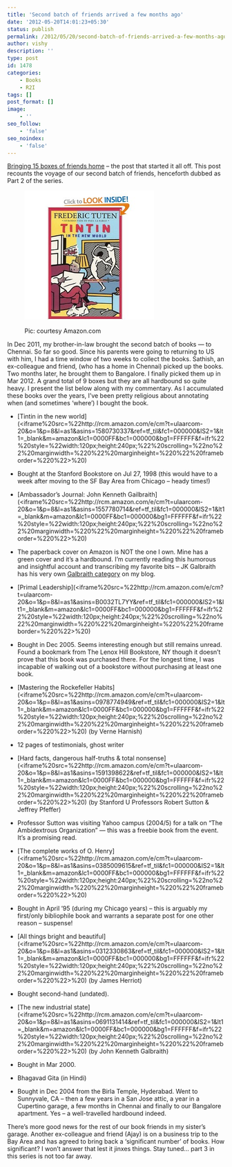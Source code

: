 ```yaml
---
title: 'Second batch of friends arrived a few months ago'
date: '2012-05-20T14:01:23+05:30'
status: publish
permalink: /2012/05/20/second-batch-of-friends-arrived-a-few-months-ago
author: vishy
description: ''
type: post
id: 1478
categories: 
    - Books
    - R2I
tags: []
post_format: []
image:
    - ''
seo_follow:
    - 'false'
seo_noindex:
    - 'false'
---
```

[Bringing 15 boxes of friends home](http://www.ulaar.com/2012/03/11/bringing-15-boxes-of-friends-home/) – the post that started it all off. This post recounts the voyage of our second batch of friends, henceforth dubbed as Part 2 of the series.

<figure aria-describedby="caption-attachment-1622" class="wp-caption alignleft" id="attachment_1622" style="width: 300px">

[![](../../../../uploads/2012/05/tintin_in_the_new_world_cover.jpg "tintin_in_the_new_world_cover")](http://www.ulaar.com/wp-content/uploads/2012/05/tintin_in_the_new_world_cover.jpg)<figcaption class="wp-caption-text" id="caption-attachment-1622">Pic: courtesy Amazon.com</figcaption></figure>

In Dec 2011, my brother-in-law brought the second batch of books — to Chennai. So far so good. Since his parents were going to returning to US with him, I had a time window of two weeks to collect the books. Sathish, an ex-colleague and friend, (who has a home in Chennai) picked up the books. Two months later, he brought them to Bangalore. I finally picked them up in Mar 2012. A grand total of 9 boxes but they are all hardbound so quite heavy. I present the list below along with my commentary. As I accumulated these books over the years, I’ve been pretty religious about annotating when (and sometimes ‘where’) I bought the book.

- [Tintin in the new world](<iframe%20src=%22http://rcm.amazon.com/e/cm?t=ulaarcom-20&o=1&p=8&l=as1&asins=1580730337&ref=tf_til&fc1=000000&IS2=1&lt1=_blank&m=amazon&lc1=0000FF&bc1=000000&bg1=FFFFFF&f=ifr%22%20style=%22width:120px;height:240px;%22%20scrolling=%22no%22%20marginwidth=%220%22%20marginheight=%220%22%20frameborder=%220%22></iframe>%20)
- Bought at the Stanford Bookstore on Jul 27, 1998 (this would have to a week after moving to the SF Bay Area from Chicago – heady times!)

- [Ambassador’s Journal: John Kenneth Gailbraith](<iframe%20src=%22http://rcm.amazon.com/e/cm?t=ulaarcom-20&o=1&p=8&l=as1&asins=1557780714&ref=tf_til&fc1=000000&IS2=1&lt1=_blank&m=amazon&lc1=0000FF&bc1=000000&bg1=FFFFFF&f=ifr%22%20style=%22width:120px;height:240px;%22%20scrolling=%22no%22%20marginwidth=%220%22%20marginheight=%220%22%20frameborder=%220%22></iframe>%20)
- The paperback cover on Amazon is NOT the one I own. Mine has a green cover and it’s a hardbound. I’m currently reading this humorous and insightful account and transcribing my favorite bits – JK Galbraith has his very own [Galbraith category](http://www.ulaar.com/category/galbraith/) on my blog.

- [Primal Leadership](<iframe%20src=%22http://rcm.amazon.com/e/cm?t=ulaarcom-20&o=1&p=8&l=as1&asins=B0032TL7YY&ref=tf_til&fc1=000000&IS2=1&lt1=_blank&m=amazon&lc1=0000FF&bc1=000000&bg1=FFFFFF&f=ifr%22%20style=%22width:120px;height:240px;%22%20scrolling=%22no%22%20marginwidth=%220%22%20marginheight=%220%22%20frameborder=%220%22></iframe>%20)
- Bought in Dec 2005. Seems interesting enough but still remains unread. Found a bookmark from The Lenox Hill Bookstore, NY though it doesn’t prove that this book was purchased there. For the longest time, I was incapable of walking out of a bookstore without purchasing at least one book.

- [Mastering the Rockefeller Habits](<iframe%20src=%22http://rcm.amazon.com/e/cm?t=ulaarcom-20&o=1&p=8&l=as1&asins=0978774949&ref=tf_til&fc1=000000&IS2=1&lt1=_blank&m=amazon&lc1=0000FF&bc1=000000&bg1=FFFFFF&f=ifr%22%20style=%22width:120px;height:240px;%22%20scrolling=%22no%22%20marginwidth=%220%22%20marginheight=%220%22%20frameborder=%220%22></iframe>%20) (by Verne Harnish)
- 12 pages of testimonials, ghost writer

- [Hard facts, dangerous half-truths &amp; total nonsense](<iframe%20src=%22http://rcm.amazon.com/e/cm?t=ulaarcom-20&o=1&p=8&l=as1&asins=1591398622&ref=tf_til&fc1=000000&IS2=1&lt1=_blank&m=amazon&lc1=0000FF&bc1=000000&bg1=FFFFFF&f=ifr%22%20style=%22width:120px;height:240px;%22%20scrolling=%22no%22%20marginwidth=%220%22%20marginheight=%220%22%20frameborder=%220%22></iframe>%20) (by Stanford U Professors Robert Sutton &amp; Jeffrey Pfeffer)
- Professor Sutton was visiting Yahoo campus (2004/5) for a talk on “The Ambidextrous Organization” — this was a freebie book from the event. It’s a promising read.

- [The complete works of O. Henry](<iframe%20src=%22http://rcm.amazon.com/e/cm?t=ulaarcom-20&o=1&p=8&l=as1&asins=0385009615&ref=tf_til&fc1=000000&IS2=1&lt1=_blank&m=amazon&lc1=0000FF&bc1=000000&bg1=FFFFFF&f=ifr%22%20style=%22width:120px;height:240px;%22%20scrolling=%22no%22%20marginwidth=%220%22%20marginheight=%220%22%20frameborder=%220%22></iframe>%20)
- Bought in April ’95 (during my Chicago years) – this is arguably my first/only bibliophile book and warrants a separate post for one other reason – suspense!

- [All things bright and beautiful](<iframe%20src=%22http://rcm.amazon.com/e/cm?t=ulaarcom-20&o=1&p=8&l=as1&asins=0312330863&ref=tf_til&fc1=000000&IS2=1&lt1=_blank&m=amazon&lc1=0000FF&bc1=000000&bg1=FFFFFF&f=ifr%22%20style=%22width:120px;height:240px;%22%20scrolling=%22no%22%20marginwidth=%220%22%20marginheight=%220%22%20frameborder=%220%22></iframe>%20) (by James Herriot)
- Bought second-hand (undated).

- [The new industrial state](<iframe%20src=%22http://rcm.amazon.com/e/cm?t=ulaarcom-20&o=1&p=8&l=as1&asins=0691131414&ref=tf_til&fc1=000000&IS2=1&lt1=_blank&m=amazon&lc1=0000FF&bc1=000000&bg1=FFFFFF&f=ifr%22%20style=%22width:120px;height:240px;%22%20scrolling=%22no%22%20marginwidth=%220%22%20marginheight=%220%22%20frameborder=%220%22></iframe>%20) (by John Kenneth Galbraith)
- Bought in Mar 2000.

- Bhagavad Gita (in Hindi)
- Bought in Dec 2004 from the Birla Temple, Hyderabad. Went to Sunnyvale, CA – then a few years in a San Jose attic, a year in a Cupertino garage, a few months in Chennai and finally to our Bangalore apartment. Yes – a well-travelled hardbound indeed.


There’s more good news for the rest of our book friends in my sister’s garage. Another ex-colleague and friend (Ajay) is on a business trip to the Bay Area and has agreed to bring back a ‘significant number’ of books. How significant? I won’t answer that lest it jinxes things. Stay tuned… part 3 in this series is not too far away.